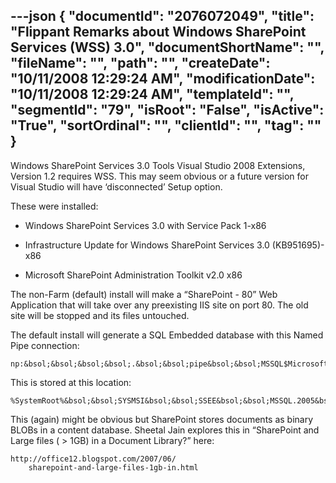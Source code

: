 ---json
{
  "documentId": "2076072049",
  "title": "Flippant Remarks about Windows SharePoint Services (WSS) 3.0",
  "documentShortName": "",
  "fileName": "",
  "path": "",
  "createDate": "10/11/2008 12:29:24 AM",
  "modificationDate": "10/11/2008 12:29:24 AM",
  "templateId": "",
  "segmentId": "79",
  "isRoot": "False",
  "isActive": "True",
  "sortOrdinal": "",
  "clientId": "",
  "tag": ""
}
---

Windows SharePoint Services 3.0 Tools Visual Studio 2008 Extensions, Version 1.2 requires WSS. This may seem obvious or a future version for Visual Studio will have ‘disconnected’ Setup option.

These were installed:

* Windows SharePoint Services 3.0 with Service Pack 1-x86

* Infrastructure Update for Windows SharePoint Services 3.0 (KB951695)-x86

* Microsoft SharePoint Administration Toolkit v2.0 x86

The non-Farm (default) install will make a “SharePoint - 80” Web Application that will take over any preexisting IIS site on port 80. The old site will be stopped and its files untouched.

The default install will generate a SQL Embedded database with this Named Pipe connection:

    np:&bsol;&bsol;&bsol;&bsol;.&bsol;&bsol;pipe&bsol;&bsol;MSSQL$Microsoft##SSEE&bsol;&bsol;sql&bsol;&bsol;query

This is stored at this location:

    %SystemRoot%&bsol;&bsol;SYSMSI&bsol;&bsol;SSEE&bsol;&bsol;MSSQL.2005&bsol;&bsol;MSSQL&bsol;&bsol;DATA

This (again) might be obvious but SharePoint stores documents as binary BLOBs in a content database. Sheetal Jain explores this in “SharePoint and Large files ( &gt; 1GB) in a Document Library?” here:

    http://office12.blogspot.com/2007/06/
        sharepoint-and-large-files-1gb-in.html
